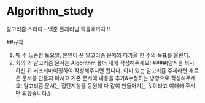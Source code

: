 # Algorithm_study
알고리즘 스터디 - 백준 플래티넘 찍을때까지 !!  
  
##규칙
1. 매 주 느슨한 토요일, 본인이 푼 알고리즘 문제와 다가올 한 주의 목표를 올린다.
2. 회의 외 알고리즘 문서는 Algorithm 폴더 내에 작성해주세요! 
####(양식을 복사 하신 뒤 커스터마이징하여 작성해주시면 됩니다. 이미 있는 알고리즘 주제라면 새로운 문서를 만들지 마시고 기존 문서에 내용을 추가&수정하는 방향으로 작성해주세요! 알고리즘 문서는 집단지성을 동원해 다 같이 만들어가는 것이라고 이해해 주시면 되겠습니다.)
